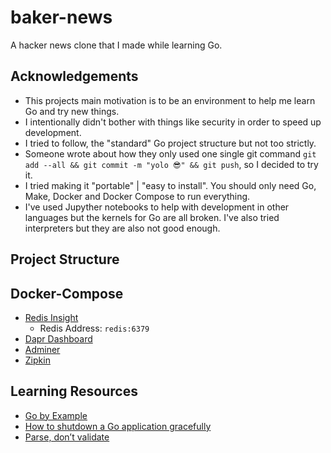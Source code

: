 # baker-news

A hacker news clone that I made while learning Go.

## Acknowledgements

- This projects main motivation is to be an environment to help me learn Go and try new things.
- I intentionally didn't bother with things like security in order to speed up development.
- I tried to follow, the "standard" Go project structure but not too strictly.
- Someone wrote about how they only used one single git command `git add --all && git commit -m "yolo 😎" && git push`, so I decided to try it.
- I tried making it "portable" | "easy to install". You should only need Go, Make, Docker and Docker Compose to run everything.
- I've used Jupyther notebooks to help with development in other languages but the kernels for Go are all broken. I've also tried interpreters but they are also not good enough.

## Project Structure

## Docker-Compose

- [Redis Insight](http://localhost:55540/)
  - Redis Address: `redis:6379`
- [Dapr Dashboard](http://localhost:58080/)
- [Adminer](http://localhost:58081)
- [Zipkin](http://localhost:59411)

## Learning Resources

- [Go by Example](https://gobyexample.com/)
- [How to shutdown a Go application gracefully](https://josemyduarte.github.io/2023-04-24-golang-lifecycle/)
- [Parse, don’t validate](https://lexi-lambda.github.io/blog/2019/11/05/parse-don-t-validate/)
